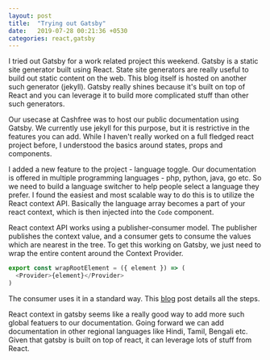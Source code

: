 ```yaml
---
layout: post
title:  "Trying out Gatsby"
date:   2019-07-28 00:21:36 +0530
categories: react,gatsby
---
```


I tried out Gatsby for a work related project this weekend. Gatsby is a static site generator built using React. State site generators are really useful to build out static content on the web. This blog itself is hosted on another such generator (jekyll). Gatsby really shines because it's built on top of React and you can leverage it to build more complicated stuff than other such generators.

Our usecase at Cashfree was to host our public documentation using Gatsby. We currently use jekyll for this purpose, but it is restrictive in the features you can add. While I haven't really worked on a full fledged react project before, I understood the basics around states, props and components. 

I added a new feature to the project - language toggle. Our documentation is offered in multiple programming languages - php, python, java, go etc. So we need to build a language switcher to help people select a language they prefer. I found the easiest and most scalable way to do this is to utilize the React context API. Basically the language array becomes a part of your react context, which is then injected into the `Code` component. 

React context API works using a publisher-consumer model. The publisher publishes the context value, and a consumer gets to consume the values which are nearest in the tree. To get this working on Gatsby, we just need to wrap the entire content around the Context Provider. 

``` js
export const wrapRootElement = ({ element }) => (
  <Provider>{element}</Provider>
)
```

The consumer uses it in a standard way. This [blog](https://www.gatsbyjs.org/blog/2019-01-31-using-react-context-api-with-gatsby/) post details all the steps. 

React context in gatsby seems like a really good way to add more such global featuers to our documentation. Going forward we can add documentation in other regional languages like Hindi, Tamil, Bengali etc. Given that gatsby is built on top of react, it can leverage lots of stuff from React.
